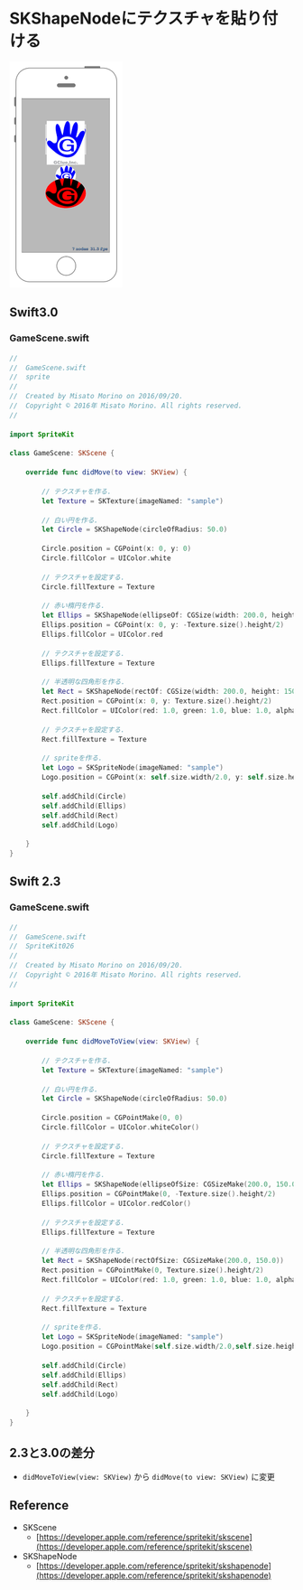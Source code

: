 # SKShapeNodeにテクスチャを貼り付ける

![Preview spritekit026](img/spritekit026.png)

## Swift3.0
### GameScene.swift
```swift
//
//  GameScene.swift
//  sprite
//
//  Created by Misato Morino on 2016/09/20.
//  Copyright © 2016年 Misato Morino. All rights reserved.
//

import SpriteKit

class GameScene: SKScene {
    
    override func didMove(to view: SKView) {
        
        // テクスチャを作る.
        let Texture = SKTexture(imageNamed: "sample")
        
        // 白い円を作る.
        let Circle = SKShapeNode(circleOfRadius: 50.0)
        
        Circle.position = CGPoint(x: 0, y: 0)
        Circle.fillColor = UIColor.white
        
        // テクスチャを設定する.
        Circle.fillTexture = Texture
        
        // 赤い楕円を作る.
        let Ellips = SKShapeNode(ellipseOf: CGSize(width: 200.0, height: 150.0))
        Ellips.position = CGPoint(x: 0, y: -Texture.size().height/2)
        Ellips.fillColor = UIColor.red
        
        // テクスチャを設定する.
        Ellips.fillTexture = Texture
        
        // 半透明な四角形を作る.
        let Rect = SKShapeNode(rectOf: CGSize(width: 200.0, height: 150.0))
        Rect.position = CGPoint(x: 0, y: Texture.size().height/2)
        Rect.fillColor = UIColor(red: 1.0, green: 1.0, blue: 1.0, alpha: 0.5)
        
        // テクスチャを設定する.
        Rect.fillTexture = Texture
        
        // spriteを作る.
        let Logo = SKSpriteNode(imageNamed: "sample")
        Logo.position = CGPoint(x: self.size.width/2.0, y: self.size.height/1.0 - Logo.size.height)
        
        self.addChild(Circle)
        self.addChild(Ellips)
        self.addChild(Rect)
        self.addChild(Logo)
        
    } 
} 
```

## Swift 2.3
### GameScene.swift
```swift 
//
//  GameScene.swift
//  SpriteKit026
//
//  Created by Misato Morino on 2016/09/20.
//  Copyright © 2016年 Misato Morino. All rights reserved.
//

import SpriteKit

class GameScene: SKScene {
    
    override func didMoveToView(view: SKView) {
        
        // テクスチャを作る.
        let Texture = SKTexture(imageNamed: "sample")
        
        // 白い円を作る.
        let Circle = SKShapeNode(circleOfRadius: 50.0)
        
        Circle.position = CGPointMake(0, 0)
        Circle.fillColor = UIColor.whiteColor()
        
        // テクスチャを設定する.
        Circle.fillTexture = Texture
        
        // 赤い楕円を作る.
        let Ellips = SKShapeNode(ellipseOfSize: CGSizeMake(200.0, 150.0))
        Ellips.position = CGPointMake(0, -Texture.size().height/2)
        Ellips.fillColor = UIColor.redColor()
        
        // テクスチャを設定する.
        Ellips.fillTexture = Texture
        
        // 半透明な四角形を作る.
        let Rect = SKShapeNode(rectOfSize: CGSizeMake(200.0, 150.0))
        Rect.position = CGPointMake(0, Texture.size().height/2)
        Rect.fillColor = UIColor(red: 1.0, green: 1.0, blue: 1.0, alpha: 0.5)
        
        // テクスチャを設定する.
        Rect.fillTexture = Texture
        
        // spriteを作る.
        let Logo = SKSpriteNode(imageNamed: "sample")
        Logo.position = CGPointMake(self.size.width/2.0,self.size.height/1.0 - Logo.size.height)
        
        self.addChild(Circle)
        self.addChild(Ellips)
        self.addChild(Rect)
        self.addChild(Logo)
        
    } 
}
```

## 2.3と3.0の差分
* ```didMoveToView(view: SKView)``` から ```didMove(to view: SKView)``` に変更

## Reference
* SKScene
    * [https://developer.apple.com/reference/spritekit/skscene](https://developer.apple.com/reference/spritekit/skscene)
* SKShapeNode
    * [https://developer.apple.com/reference/spritekit/skshapenode](https://developer.apple.com/reference/spritekit/skshapenode)
